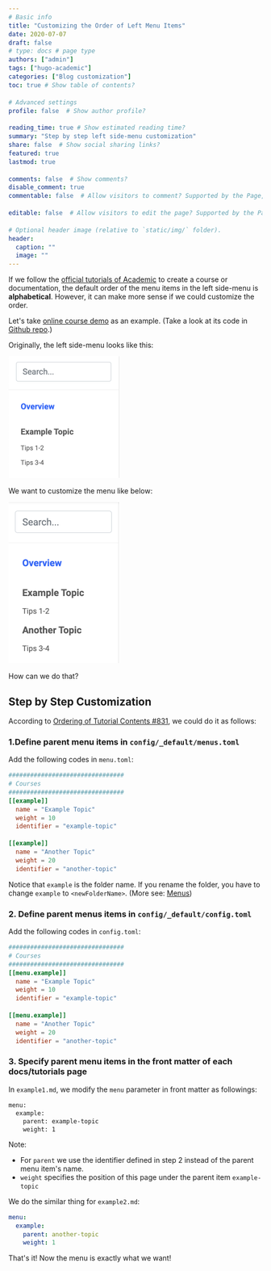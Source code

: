 ```yaml
---
# Basic info
title: "Customizing the Order of Left Menu Items"
date: 2020-07-07
draft: false
# type: docs # page type
authors: ["admin"]
tags: ["hugo-academic"]
categories: ["Blog customization"]
toc: true # Show table of contents?

# Advanced settings
profile: false  # Show author profile?

reading_time: true # Show estimated reading time?
summary: "Step by step left side-menu customization"
share: false  # Show social sharing links?
featured: true
lastmod: true

comments: false  # Show comments?
disable_comment: true
commentable: false  # Allow visitors to comment? Supported by the Page, Post, and Docs content types.

editable: false  # Allow visitors to edit the page? Supported by the Page, Post, and Docs content types.

# Optional header image (relative to `static/img/` folder).
header:
  caption: ""
  image: ""
---
```


If we follow the [official tutorials of Academic](https://sourcethemes.com/academic/docs/managing-content/#create-a-course-or-documentation) to create a course or documentation, the default order of the menu items in the left side-menu is **alphabetical**. However, it can make more sense if we could customize the order.

Let's take [online course demo](https://academic-demo.netlify.app/courses/) as an example. (Take a look at its code in [Github repo](https://github.com/gcushen/hugo-academic/tree/master/exampleSite/content/courses).)

Originally, the left side-menu looks like this:

<img src="https://raw.githubusercontent.com/EckoTan0804/upic-repo/master/uPic/截屏2020-07-07%2012.11.01.png" alt="截屏2020-07-07 12.11.01" style="zoom:50%;" />

We want to customize the menu like below:

<img src="https://raw.githubusercontent.com/EckoTan0804/upic-repo/master/uPic/截屏2020-07-07%2012.11.48.png" alt="截屏2020-07-07 12.11.48" style="zoom:50%;" />

How can we do that?



## Step by Step Customization

According to [Ordering of Tutorial Contents #831](https://github.com/gcushen/hugo-academic/issues/831), we could do it as follows:

### 1.Define parent menu items in `config/_default/menus.toml`

Add the following codes in `menu.toml`:

```toml
################################
# Courses
################################
[[example]]
  name = "Example Topic"
  weight = 10
  identifier = "example-topic"

[[example]]
  name = "Another Topic"
  weight = 20
  identifier = "another-topic"
```

Notice that `example` is the folder name. If you rename the folder, you have to change `example` to `<newFolderName>`. (More see: [Menus](https://sourcethemes.com/academic/docs/managing-content/#menus))

### 2. Define parent menus items in `config/_default/config.toml`

Add the following codes in `config.toml`:

```toml
################################
# Courses
################################
[[menu.example]]
  name = "Example Topic"
  weight = 10
  identifier = "example-topic"

[[menu.example]]
  name = "Another Topic"
  weight = 20
  identifier = "another-topic"
```

### 3. Specify parent menu items in the front matter of each docs/tutorials page

In `example1.md`, we modify the `menu` parameter in front matter as followings:

```ymal
menu:
  example:
    parent: example-topic
    weight: 1
```

Note:

- For `parent` we use the identifier defined in step 2 instead of the parent menu item's name.
- `weight` specifies the position of this page under the parent item `example-topic`

We do the similar thing for `example2.md`:

```yaml
menu:
  example:
    parent: another-topic
    weight: 1
```

That's it! Now the menu is exactly what we want!